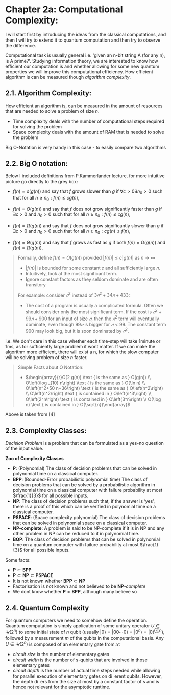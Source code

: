 # Chapter 2a: Computational Complexity:
I will start first by introducing the ideas from the classical computations, and then I will try to extend it to quantum computation and then try to observe the difference. 

Computational task is usually general i.e. 'given an n-bit string A (for any n), is A prime?'. Studying information theory, we are interested to know how efficient our computation is and whether allowing for some new quantum properties we will improve this computational efficiency. How efficient algorithm is can be measured though _algorithm complexity_.


## 2.1. Algorithm Complexity:
How efficient an algorithm is, can be measured in the amount of resources that are needed to solve a problem of size _n_.
- Time complexity deals with the number of computational steps required for solving the problem
- Space complexity deals with the amount of RAM that is needed to solve the problem

Big O-Notation is very handy in this case - to easily compare two algorithms

## 2.2. Big O notation:
Below I included definitions from P.Kammerlander lecture, for more intuitive picture go directly to the grey box:
- $f(n)=o(g(n))$ and say that $f$ grows slower than $g$
if $\forall c>0 \exists n_0>0$ such that for all $n \geq n_0: f(n) \leq c g(n)$,

- $f(n)=O(g(n))$ and say that $f$ does not grow significantly faster than $g$
if $\exists c>0$ and $n_0>0$ such that for all $n \geq n_0: f(n) \leq c g(n)$,

- $f(n)=\Omega(g(n))$ and say that $f$ does not grow significantly slower than $g$
if $\exists c>0$ and $n_0>0$ such that for all $n \geq n_0: c g(n) \leq f(n)$,

- $f(n)=\Theta(g(n))$ and say that $f$ grows as fast as $g$
if both $f(n)=O(g(n))$ and $f(n)=\Omega(g(n))$.

>Formally, define $f(n)=O(g(n))$ provided $|f(n)| \leq c|g(n)|$ as $n \rightarrow \infty$
> - $|f(n)|$ is bounded for some constant 𝑐 and all suﬀiciently large 𝑛.
> - Intuitively, look at the most significant term.
> - Ignore constant factors as they seldom dominate and are often transitory
>
>For example: consider $𝑛^2$ instead of $3𝑛^2 + 34𝑛 + 433$:
> - The cost of a program is usually a complicated formula. Often we should consider only the most significant term. If the cost is $𝑛^2 + 99𝑛 + 900$ for an input of size $𝑛$, then the $𝑛^2$ term will eventually dominate, even though $99𝑛$ is bigger for $𝑛 < 99$. The constant term 900 may look big, but it is soon dominated by $𝑛^2$.

i.e. We don't care in this case whether each time-step will take 1minute or 1ms, as for sufficiently large problem it wont matter. If we can make the algorithm more efficient, there will exist a n, for which the slow computer will be solving problem of size _n_ faster.

>Simple Facts about O Notation:
> 
> - $\begin{array}{r}O(2 g(n)) \text { is the same as } O(g(n)) \\ O\left(\log _{10} n\right) \text { is the same as } O(\ln n) \\ O\left(n^2+50 n+36\right) \text { is the same as } O\left(n^2\right) \\ O\left(n^2\right) \text { is contained in } O\left(n^3\right) \\ O\left(2^n\right) \text { is contained in } O\left(3^n\right) \\ O(\log n) \text { is contained in } O(\sqrt{n})\end{array}$

Above is taken from [4]


## 2.3. Complexity Classes:
_Decision Problem_ is a problem that can be formulated as a yes-no question of the input value. 


**Zoo of Complexity Classes**
- **P**: (Polynomial) The class of decision problems that can be solved in polynomial time on a classical computer.
- **BPP**: (Bounded-Error probabilistic polynomial time) The class of decision problems that can be solved by a probabilistic algorithm in polynomial time on a classical computer with failure probability at most $\frac{1}{3}$ for all possible inputs.
- **NP**: The class of decision problems such that, if the answer is ‘yes’, there is a proof of this which can be verified in polynomial time on a classical computer.
- **PSPACE**: (Space complexity polynomial) The class of decision problems that can be solved in polynomial space on a classical computer.
- **NP-complete**: A problem is said to be NP-complete if it is in NP and any other problem in NP can be reduced to it in polynomial time.
- **BQP**: The class of decision problems that can be solved in polynomial time on a quantum
computer with failure probability at most $\frac{1}{3}$ for all possible inputs.

Some facts:

- $\mathbf{P} \subset \mathbf{B P P}$
- $\mathbf{P} \subset \mathbf{N P} \subset \mathbf{P S P A C E}$
- It is not known whether $\mathbf{B P P} \subset \mathbf{N P}$
- Factorisation is not known and not believed to be **NP**-_complete_
- We dont know whether $\mathbf{P} = \mathbf{B P P}$, although many believe so

## 2.4. Quantum Complexity
For quantum computers we need to somehow define the operation. Quantum computation is simply application of some unitary operator $U \in \mathcal{U}(2^n)$ to some initial state of _n_ qubit (usually $\left|0\right>=\left|00 \cdots 0\right>=\left|0^n\right>=\left|0\right>^{\otimes n}$), followed by a measurement _m_ of the qubits in the computational basis. Any $U \in \mathcal{U}(2^n)$ is composed of an elementary gate from $\mathcal{S}$.
- _circuit size_ is the number of elementary gates
- _circuit width_ is the number of s-qubits that are involved in those elementary gates
- _circuit depth_ is the number of actual time steps needed while allowing for parallel execution of elementary gates on di erent qubits. However, the depth di ers from the size at most by a constant factor of s and is hence not relevant for the asymptotic runtime.
